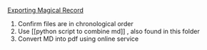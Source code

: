 <u>Exporting Magical Record</u>
1. Confirm files are in chronological order
2. Use [[python script to combine md]] , also found in this folder
3. Convert MD into pdf using online service



